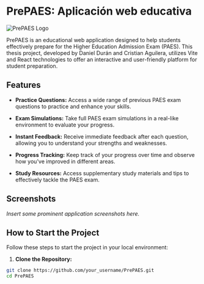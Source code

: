 # PrePAES: Aplicación web educativa

![PrePAES Logo](link_to_logo.png)

PrePAES is an educational web application designed to help students effectively prepare for the Higher Education Admission Exam (PAES). This thesis project, developed by Daniel Durán and Cristian Aguilera, utilizes Vite and React technologies to offer an interactive and user-friendly platform for student preparation.

## Features

- **Practice Questions:** Access a wide range of previous PAES exam questions to practice and enhance your skills.

- **Exam Simulations:** Take full PAES exam simulations in a real-like environment to evaluate your progress.

- **Instant Feedback:** Receive immediate feedback after each question, allowing you to understand your strengths and weaknesses.

- **Progress Tracking:** Keep track of your progress over time and observe how you've improved in different areas.

- **Study Resources:** Access supplementary study materials and tips to effectively tackle the PAES exam.

## Screenshots

_Insert some prominent application screenshots here._

## How to Start the Project

Follow these steps to start the project in your local environment:

1. **Clone the Repository:**

```bash
git clone https://github.com/your_username/PrePAES.git
cd PrePAES
